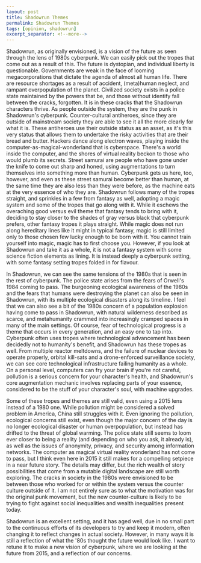 ```yaml
---
layout: post
title: Shadowrun Themes
permalink: Shadowrun Themes
tags: [opinion, shadowrun]
excerpt_separator: <!--more-->
---
```

Shadowrun, as originally envisioned, is a vision of the future as seen through the lens of 1980s cyberpunk. We can easily pick out the tropes that come out as a result of this. The future is dystopian, and individual liberty is questionable. Governments are weak in the face of looming megacorporations that dictate the agenda of almost all human life. There are resource shortages as a result of accident, (meta)human neglect, and rampant overpopulation of the planet. Civilized society exists in a police state maintained by the powers that be, and those without identify fall between the cracks, forgotten. It is in these cracks that the Shadowrun characters thrive. As people outside the system, they are the punk in Shadowrun's cyberpunk. Counter-cultural antiheroes, since they are outside of mainstream society they are able to see it all the more clearly for what it is. These antiheroes use their outside status as an asset, as it's this very status that allows them to undertake the risky activities that are their bread and butter. Hackers dance along electron waves, playing inside the computer-as-magical-wonderland that is cyberspace. There's a world inside the computer, and the shores of virtual reality beckon to those who would plumb its secrets. Street samurai are people who have gone under the knife to come out sharp and honed, using augmentations to turn themselves into something more than human. Cyberpunk gets us here, too, however, and even as these street samurai become better than human, at the same time they are also less than they were before, as the machine eats at the very essence of who they are. Shadowrun follows many of the tropes straight, and sprinkles in a few from fantasy as well, adopting a magic system and some of the tropes that go along with it. While it eschews the overaching good versus evil theme that fantasy tends to bring with it, deciding to stay closer to the shades of gray versus black that cyberpunk prefers, other fantasy tropes it plays straight. While magic does not run along hereditary lines like it might in typical fantasy, magic is still limited only to those chosen few lucky enough to be born with it. You cannot train yourself into magic, magic has to first choose you. However, if you look at Shadowrun and take it as a whole, it is not a fantasy system with some science fiction elements as lining. It is instead deeply a cyberpunk setting, with some fantasy setting tropes folded in for flavour.

In Shadowrun, we can see the same tensions of the 1980s that is seen in the rest of cyberpunk. The police state arises from the fears of Orwell's 1984 coming to pass. The burgeoning ecological awareness of the 1980s and the fears that humans were destroying the planet can also be seen in Shadowrun, with its multiple ecological disasters along its timeline. I feel that we can also see a bit of the 1980s concern of a population explosion having come to pass in Shadowrun, with natural wilderness described as scarce, and metahumanity crammed into increasingly cramped spaces in many of the main settings. Of course, fear of technological progress is a theme that occurs in every generation, and an easy one to tap into. Cyberpunk often uses tropes where technological advancement has been decidedly not to humanity's benefit, and Shadowrun has these tropes as well. From multiple reactor meltdowns, and the failure of nuclear devices to operate properly, orbital kill-sats and a drone-enforced surveillance society, we can see core technological infrastructure failing humanity as a whole. On a personal level, computers can fry your brain if you're not careful, pollution is a serious concern for your character's health, and Shadowrun's core augmentation mechanic involves replacing parts of your essence, considered to be the stuff of your character's soul, with machine upgrades.

Some of these tropes and themes are still valid, even using a 2015 lens instead of a 1980 one. While pollution might be considered a solved problem in America, China still struggles with it. Even ignoring the pollution, ecological concerns still exist, even though the major concern of the day is no longer ecological disaster or human overpopulation, but instead has drifted to the threat of global warming. The police state still seems to loom ever closer to being a reality (and depending on who you ask, it already is), as well as the issues of anonymity, privacy, and security among information networks. The computer as magical virtual reality wonderland has not come to pass, but I think even here in 2015 it still makes for a compelling setpiece in a near future story. The details may differ, but the rich wealth of story possibilities that come from a mutable digital landscape are still worth exploring. The cracks in society in the 1980s were envisioned to be between those who worked for or within the system versus the counter culture outside of it. I am not entirely sure as to what the motivation was for the original punk movement, but the new counter-culture is likely to be trying to fight against social inequalities and wealth inequalities present today.

Shadowrun is an excellent setting, and it has aged well, due in no small part to the continuous efforts of its developers to try and keep it modern, often changing it to reflect changes in actual society. However, in many ways it is still a reflection of what the '80s thought the future would look like. I want to retune it to make a new vision of cyberpunk, where we are looking at the future from 2015, and a reflection of our concerns.